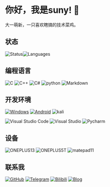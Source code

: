 # 你好，我是suny! 👋

大一萌新，一只喜欢瞎搞的技术菜鸡。

## 状态 

![Status](https://github-readme-stats.vercel.app/api?username=sunynov&show_icons=true&include_all_commits=true&hide_border=true)![Languages](https://github-readme-stats.vercel.app/api/top-langs/?username=sunynov&layout=compact&hide_border=true)

## 编程语言

![C](https://img.shields.io/badge/C-a64dff?style=flat-square&logo=c&logoColor=white)
![C++](https://img.shields.io/badge/C%2B%2B-00599C?style=flat-square&logo=cplusplus&logoColor=white)
![C#](https://img.shields.io/badge/C%23-378BBA?style=flat-square)
![python](https://img.shields.io/badge/python-red?style=flat-square&logo=python&logoColor=white)
![Markdown](https://img.shields.io/badge/Markdown-000000?style=flat-square&logo=markdown&logoColor=white)

## 开发环境

[![Windows](https://img.shields.io/badge/Env-Windows-00BBFF?style=flat-square&logo=Windows&logoColor=FFFFFF&labelColor=00BBFF)](https://www.microsoft.com/windows)
[![Android](https://img.shields.io/badge/Env-Android-737373?style=flat-square&logo=android&logoColor=#A4C639&labelColor=737373)](https://www.android.com/)
![kali](https://img.shields.io/badge/kali_linux-000000?style=flat-square&logo=kali&logoColor=FFFFFF&labelColor=000000)

![Visual Studio Code](https://img.shields.io/badge/Visual%20Studio%20Code-00BBFF?style=flat-square&logo=visualstudiocode&logoColor=white)
![Visual Studio](https://img.shields.io/badge/Visual%20Studio-9933FF?style=flat-square&logo=visualstudiocode&logoColor=white)
![Pycharm](https://img.shields.io/badge/Pycharm-228B22?style=flat-square&logo=pycharm&logoColor=white)

## 设备

![ONEPLUS13](https://img.shields.io/badge/ONEPLUS_13-red?style=flat-square&logo=oneplus&logoColor=FFFFFF&labelColor=red)
![ONEPLUS5T](https://img.shields.io/badge/ONEPLUS_5T-red?style=flat-square&logo=oneplus&logoColor=FFFFFF&labelColor=red)
![matepad11](https://img.shields.io/badge/matepad11-FF0000?style=flat-square&logo=huawei&logoColor=FFFFFF)


## 联系我

[![GitHub](https://img.shields.io/badge/GitHub-100000?style=flat-square&logo=github&logoColor=white)](https://github.com/sunynov)
[![Telegram](https://img.shields.io/badge/Telegram-2CA5E0?style=flat-square&logo=telegram&logoColor=white)](https://t.me/sunynov)
[![Bilibili](https://img.shields.io/badge/Bilibili-00A1D6?style=flat-square&logo=bilibili&logoColor=white)](https://space.bilibili.com/509457505)
[![Blog](https://img.shields.io/badge/Blog-0E83CD?style=flat-square&logo=hexo&logoColor=white)](https://sunynov.top/)
